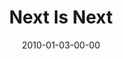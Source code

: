 ---
layout: message
category: message
series: "Next"
title: "Next Is Next"
date: 2010-01-03-00-00
message_id: 595
audio-description: "Brian Tome discusses what it means to do the next thing rather than worrying about what will happen five steps ahead."
audio: "http://s3.amazonaws.com/crossroadsaudiomessages/Next1.mp3"
audio-title: "Next Is Next"
audio-duration: "41:01"
video-description: "Brian Tome discusses what it means to do what's next instead of worrying about what's five steps ahead."
video-title: "Next Is Next"
video: "https://s3.amazonaws.com/crossroadsvideomessages/Next1.mp4"
video-poster: "https://www.crossroads.net/uploadedfiles/Next1-still.jpg"
---